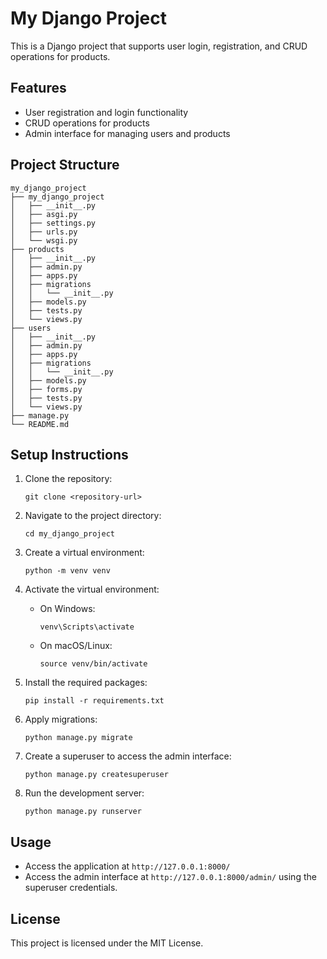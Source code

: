 # My Django Project

This is a Django project that supports user login, registration, and CRUD operations for products.

## Features

- User registration and login functionality
- CRUD operations for products
- Admin interface for managing users and products

## Project Structure

```
my_django_project
├── my_django_project
│   ├── __init__.py
│   ├── asgi.py
│   ├── settings.py
│   ├── urls.py
│   └── wsgi.py
├── products
│   ├── __init__.py
│   ├── admin.py
│   ├── apps.py
│   ├── migrations
│   │   └── __init__.py
│   ├── models.py
│   ├── tests.py
│   └── views.py
├── users
│   ├── __init__.py
│   ├── admin.py
│   ├── apps.py
│   ├── migrations
│   │   └── __init__.py
│   ├── models.py
│   ├── forms.py
│   ├── tests.py
│   └── views.py
├── manage.py
└── README.md
```

## Setup Instructions

1. Clone the repository:
   ```
   git clone <repository-url>
   ```

2. Navigate to the project directory:
   ```
   cd my_django_project
   ```

3. Create a virtual environment:
   ```
   python -m venv venv
   ```

4. Activate the virtual environment:
   - On Windows:
     ```
     venv\Scripts\activate
     ```
   - On macOS/Linux:
     ```
     source venv/bin/activate
     ```

5. Install the required packages:
   ```
   pip install -r requirements.txt
   ```

6. Apply migrations:
   ```
   python manage.py migrate
   ```

7. Create a superuser to access the admin interface:
   ```
   python manage.py createsuperuser
   ```

8. Run the development server:
   ```
   python manage.py runserver
   ```

## Usage

- Access the application at `http://127.0.0.1:8000/`
- Access the admin interface at `http://127.0.0.1:8000/admin/` using the superuser credentials.

## License

This project is licensed under the MIT License.